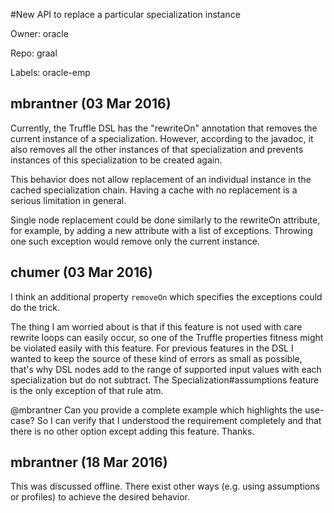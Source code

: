 #New API to replace a particular specialization instance

Owner: oracle

Repo: graal

Labels: oracle-emp 

## mbrantner (03 Mar 2016)

Currently, the Truffle DSL has the "rewriteOn" annotation that removes the current instance of a specialization. However, according to the javadoc, it also removes all the other instances of that specialization and prevents instances of this specialization to be created again.

This behavior does not allow replacement of an individual instance in the cached specialization chain. Having a cache with no replacement is a serious limitation in general.

Single node replacement could be done similarly to the rewriteOn attribute, for example, by adding a new attribute with a list of exceptions. Throwing one such exception would remove only the current instance.


## chumer (03 Mar 2016)

I think an additional property `removeOn` which specifies the exceptions could do the trick.

The thing I am worried about is that if this feature is not used with care rewrite loops can easily occur, so one of the Truffle properties fitness might be violated easily with this feature. For previous features in the DSL I wanted to keep the source of these kind of errors as small as possible, that's why DSL nodes add to the range of supported input values with each specialization but do not subtract. The Specialization#assumptions feature is the only exception of that rule atm.

@mbrantner Can you provide a complete example which highlights the use-case? So I can verify that I understood the requirement completely and that there is no other option except adding this feature.  Thanks.


## mbrantner (18 Mar 2016)

This was discussed offline. There exist other ways (e.g. using assumptions or profiles) to achieve the desired behavior.


